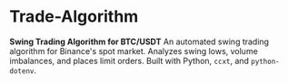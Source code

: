 # Trade-Algorithm
**Swing Trading Algorithm for BTC/USDT**   An automated swing trading algorithm for Binance's spot market. Analyzes swing lows, volume imbalances, and places limit orders. Built with Python, `ccxt`, and `python-dotenv`. 
